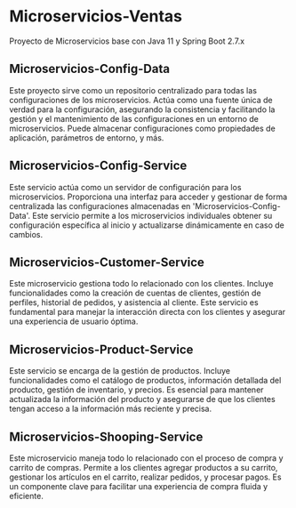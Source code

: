 # Microservicios-Ventas
Proyecto de Microservicios base con Java 11 y Spring Boot 2.7.x

## Microservicios-Config-Data
Este proyecto sirve como un repositorio centralizado para todas las configuraciones de los microservicios. Actúa como una fuente única de verdad para la configuración, asegurando la consistencia y facilitando la gestión y el mantenimiento de las configuraciones en un entorno de microservicios. Puede almacenar configuraciones como propiedades de aplicación, parámetros de entorno, y más.

## Microservicios-Config-Service
Este servicio actúa como un servidor de configuración para los microservicios. Proporciona una interfaz para acceder y gestionar de forma centralizada las configuraciones almacenadas en 'Microservicios-Config-Data'. Este servicio permite a los microservicios individuales obtener su configuración específica al inicio y actualizarse dinámicamente en caso de cambios.

## Microservicios-Customer-Service
Este microservicio gestiona todo lo relacionado con los clientes. Incluye funcionalidades como la creación de cuentas de clientes, gestión de perfiles, historial de pedidos, y asistencia al cliente. Este servicio es fundamental para manejar la interacción directa con los clientes y asegurar una experiencia de usuario óptima.

## Microservicios-Product-Service
Este servicio se encarga de la gestión de productos. Incluye funcionalidades como el catálogo de productos, información detallada del producto, gestión de inventario, y precios. Es esencial para mantener actualizada la información del producto y asegurarse de que los clientes tengan acceso a la información más reciente y precisa.

## Microservicios-Shooping-Service
Este microservicio maneja todo lo relacionado con el proceso de compra y carrito de compras. Permite a los clientes agregar productos a su carrito, gestionar los artículos en el carrito, realizar pedidos, y procesar pagos. Es un componente clave para facilitar una experiencia de compra fluida y eficiente.
